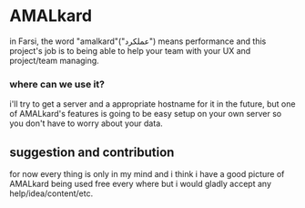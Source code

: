 # AMALkard
in Farsi, the word "amalkard"("عملکرد") means performance and this project's job is to being able to help your team with your UX and project/team managing.
### where can we use it?
i'll try to get a server and a appropriate hostname for it in the future, but one of AMALkard's features is going to be easy setup on your own server so you don't have to worry about your data.
## suggestion and contribution
for now every thing is only in my mind and i think i have a good picture of AMALkard being used free every where but i would gladly accept any help/idea/content/etc.
